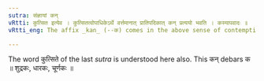 ```yaml
---
sutra: संज्ञायां कन्
vRtti: कुत्सित इत्येव । कुत्सितत्वोपाधिकेऽर्थे वर्त्तमानात् प्रातिपदिकात् कन् प्रत्ययो भवति । कस्यापवादः ॥
vRtti_eng: The affix _kan_ (--क) comes in the above sense of contemptible, when the whole word is a Name.

---
```

The word कुत्सिते of the last _sutra_ is understood here also. This कन् debars क ॥ शुद्रकः, धारकः, चूर्णकः ॥